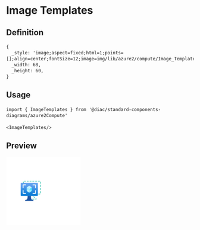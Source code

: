 # Image Templates

## Definition

```
{
  _style: 'image;aspect=fixed;html=1;points=[];align=center;fontSize=12;image=img/lib/azure2/compute/Image_Templates.svg;strokeColor=none;',
  _width: 68,
  _height: 60,
}
```

## Usage

```
import { ImageTemplates } from '@diac/standard-components-diagrams/azure2Compute'

<ImageTemplates/>
```

## Preview

<img src="./image-templates.png" width="200"/>

